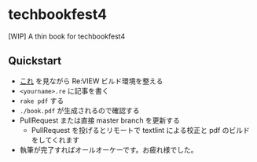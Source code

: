 # techbookfest4

[WIP] A thin book for techbookfest4

## Quickstart

- [これ](https://github.com/kmuto/review/blob/master/doc/quickstart.md) を見ながら Re:VIEW ビルド環境を整える
- `<yourname>.re` に記事を書く
- `rake pdf` する
- `./book.pdf` が生成されるので確認する
- PullRequest または直接 master branch を更新する
  - PullRequest を投げるとリモートで textlint による校正と pdf のビルドをしてくれます
- 執筆が完了すればオールオーケーです。お疲れ様でした。
